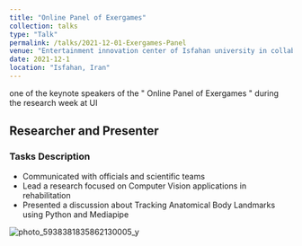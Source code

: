 ```yaml
---
title: "Online Panel of Exergames"
collection: talks
type: "Talk"
permalink: /talks/2021-12-01-Exergames-Panel
venue: "Entertainment innovation center of Isfahan university in collaboration with BME Department"
date: 2021-12-1
location: "Isfahan, Iran"
---
```


one of the keynote speakers of the " Online Panel of Exergames " during the research week at UI

## Researcher and Presenter

### Tasks Description
* Communicated with officials and scientific teams
* Lead a research focused on Computer Vision applications in rehabilitation
* Presented a discussion about Tracking Anatomical Body Landmarks using Python and Mediapipe



![photo_5938381835862130005_y](https://github.com/Yazdan-Ghanavati/Yazdan-Ghanavati.github.io/assets/137007531/4827d36a-2d4c-4052-a2f7-a02e7d0dc134)

